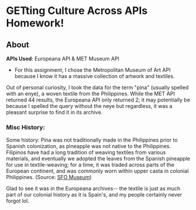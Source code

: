 # GETting Culture Across APIs Homework!
## About
**APIs Used**: Europeana API & MET Museum API
- For this assignment, I chose the Metropolitan Museum of Art API because I know it has a massive collection of artwork and textiles. 

Out of personal curiosity, I took the data for the term "pina" (usually spelled with an enye), a woven textile from the Philippines. While the MET API returned 44 results, the Europeana API only returned 2; it may potentially be because I spelled the query without the neye but regardless, it was a pleasant surprise to find it in its archive.


### Misc History:
Some history: Pina was not traditionally made in the Philippines prior to Spanish colonization, as pineapple was not native to the Philippines. Filipinos have had a long tradition of weaving textiles from various materials, and eventually we adopted the leaves from the Spanish pineapple for use in textile-weaving; for a time, it was traded across parts of the European continent, and was commonly worn within upper casta in colonial Philippines. (Source: [SFO Museum](https://www.sfomuseum.org/exhibitions/pineapple-pina-philippine-textile))

Glad to see it was in the Europeana archives-- the textile is just as much part of our colonial history as it is Spain's, and my people certainly never forgot lol.
